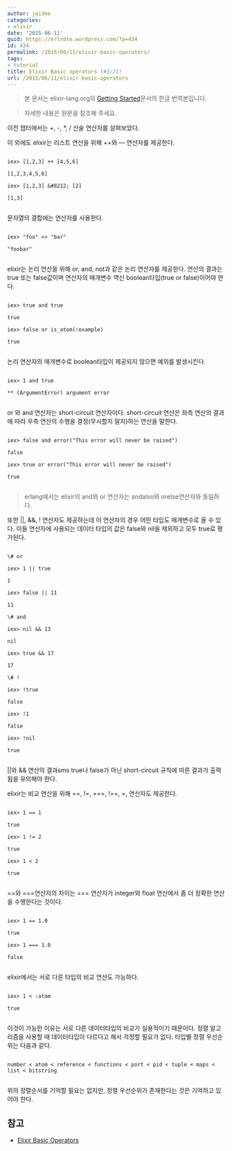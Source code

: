 ```yaml
---
author: jeidee
categories:
- elixir
date: '2015-06-11'
guid: https://erlnote.wordpress.com/?p=434
id: 434
permalink: /2015/06/11/elixir-basic-operators/
tags:
- tutorial
title: Elixir Basic operators (#3/21)
url: /2015/06/11/elixir-basic-operators
---
```


> 본 문서는 elixir-lang.org의 [Getting Started](http://elixir-lang.org/getting-started/introduction.html)문서의 한글 번역본입니다.
    
> 자세한 내용은 원문을 참조해 주세요. 

이전 챕터에서는 +, -, *, / 산술 연산자를 살펴보았다.
  
이 외에도 elixir는 리스트 연산을 위해 ++와 &#8212; 연산자를 제공한다.

```
  
iex> [1,2,3] ++ [4,5,6]
  
[1,2,3,4,5,6]
  
iex> [1,2,3] &#8212; [2]
  
[1,3]
  
```

문자열의 결합에는 연산자를 사용한다.

```
  
iex> "foo" <> "bar"
  
"foobar"
  
```

elixir는 논리 연산을 위해 or, and, not과 같은 논리 연산자를 제공한다. 연산의 결과는 true 또는 false값이며 연산자의 매개변수 역신 boolean타입(true or false)이어야 한다.

```
  
iex> true and true
  
true
  
iex> false or is_atom(:example)
  
true
  
```

논리 연산자의 매개변수로 boolean타입이 제공되지 않으면 예외를 발생시킨다.

```
  
iex> 1 and true
  
** (ArgumentError) argument error
  
```

or 와 and 연산자는 short-circuit 연산자이다. short-circuit 연산은 좌측 연산의 결과에 따라 우측 연산의 수행을 결정(무시할지 말지)하는 연산을 말한다.

```
  
iex> false and error("This error will never be raised")
  
false

iex> true or error("This error will never be raised")
  
true
  
```

> erlang에서는 elixir의 and와 or 연산자는 andalso와 orelse연산자와 동일하다. 

또한 ||, &&, ! 연산자도 제공하는데 이 연산자의 경우 어떤 타입도 매개변수로 올 수 있다. 이들 연산자에 사용되는 데이터 타입의 값은 false와 nil을 제외하고 모두 true로 평가된다.

```
  
\# or
  
iex> 1 || true
  
1
  
iex> false || 11
  
11

\# and
  
iex> nil && 13
  
nil
  
iex> true && 17
  
17

\# !
  
iex> !true
  
false
  
iex> !1
  
false
  
iex> !nil
  
true
  
```

||와 && 연산의 결과sms true나 false가 아닌 short-circuit 규칙에 따른 결과가 출력됨을 유의해야 한다.

elixir는 비교 연산을 위해 ==, !=, ===, !==, =, 연산자도 제공한다.

```
  
iex> 1 == 1
  
true
  
iex> 1 != 2
  
true
  
iex> 1 < 2
  
true
  
```

==와 ===연산자의 차이는 === 연산자가 integer와 float 연산에서 좀 더 정확한 연산을 수행한다는 것이다.

```
  
iex> 1 == 1.0
  
true
  
iex> 1 === 1.0
  
false
  
```

elixir에서는 서로 다른 타입의 비교 연산도 가능하다.

```
  
iex> 1 < :atom
  
true
  
```

이것이 가능한 이유는 서로 다른 데이터타입의 비교가 실용적이기 때문이다. 정렬 알고리즘을 사용할 때 데이터타입이 다르다고 해서 걱정할 필요가 없다. 타입별 정렬 우선순위는 다음과 같다.

```
  
number < atom < reference < functions < port < pid < tuple < maps < list < bitstring
  
```

위의 정렬순서를 기억할 필요는 없지만, 정렬 우선순위가 존재한다는 것은 기억하고 있어야 한다.

## 참고

  * [Elixir Basic Operators](http://elixir-lang.org/getting-started/basic-operators.html)